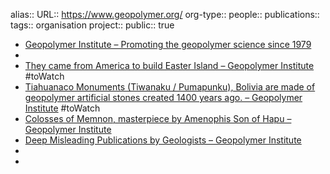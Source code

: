 alias::
URL:: https://www.geopolymer.org/
org-type::
people::
publications:: 
tags:: organisation
project::
public:: true

- [Geopolymer Institute – Promoting the geopolymer science since 1979](https://www.geopolymer.org/)
-
- [They came from America to build Easter Island – Geopolymer Institute](https://www.geopolymer.org/library/video/they-came-from-america-to-build-easter-island/) #toWatch
- [Tiahuanaco Monuments (Tiwanaku / Pumapunku), Bolivia are made of geopolymer artificial stones created 1400 years ago. – Geopolymer Institute](https://www.geopolymer.org/archaeology/tiahuanaco-monuments-tiwanaku-pumapunku-bolivia/) #toWatch
- [Colosses of Memnon, masterpiece by Amenophis Son of Hapu – Geopolymer Institute](https://www.geopolymer.org/archaeology/civilization/colosses-of-memnon-masterpiece-by-amenophis-son-of-hapu/)
- [Deep Misleading Publications by Geologists – Geopolymer Institute](https://www.geopolymer.org/archaeology/pyramids/deep-misleading-publications-by-geologists/)
-
-